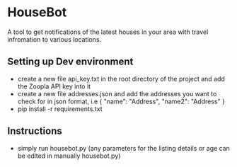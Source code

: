 # HouseBot

A tool to get notifications of the latest houses in your area with travel infromation to various locations.

## Setting up Dev environment
- create a new file api_key.txt in the root directory of the project and add the Zoopla API key into it
- create a new file addresses.json and add the addresses you want to check for in json format, i.e
{
    "name": "Address",
    "name2": "Address"
}
- pip install -r requirements.txt

## Instructions
- simply run housebot.py (any parameters for the listing details or age can be edited in manually housebot.py)
